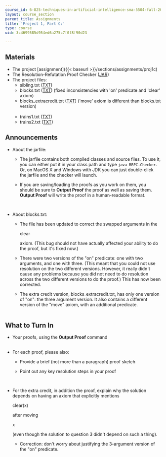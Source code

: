 ```yaml
---
course_id: 6-825-techniques-in-artificial-intelligence-sma-5504-fall-2002
layout: course_section
parent_title: Assignments
title: 'Project 1, Part C:'
type: course
uid: 3c4699585d954ed6a275c7f0f8f90d23

---
```


Materials
---------

*   The project [assignment]({{< baseurl >}}/sections/assignments/proj1c)
*   The Resolution-Refutation Proof Checker ([JAR](/coursemedia/6-825-techniques-in-artificial-intelligence-sma-5504-fall-2002/7e7882956b818f7cbb8542a89f939295_RRPC.jar))
*   The project files:  
    *   sibling.txt ([TXT](/courses/electrical-engineering-and-computer-science/6-825-techniques-in-artificial-intelligence-sma-5504-fall-2002/assignments/sibling.txt))
    *   blocks.txt ([TXT](/courses/electrical-engineering-and-computer-science/6-825-techniques-in-artificial-intelligence-sma-5504-fall-2002/assignments/blocks.txt)) (fixed inconsistencies with 'on' predicate and 'clear' axiom)
    *   blocks\_extracredit.txt ([TXT](/courses/electrical-engineering-and-computer-science/6-825-techniques-in-artificial-intelligence-sma-5504-fall-2002/assignments/blocks_extracredit.txt)) ('move' axiom is different than blocks.txt version)  
         
    *   trains1.txt ([TXT](/courses/electrical-engineering-and-computer-science/6-825-techniques-in-artificial-intelligence-sma-5504-fall-2002/assignments/trains1.txt))
    *   trains2.txt ([TXT](/courses/electrical-engineering-and-computer-science/6-825-techniques-in-artificial-intelligence-sma-5504-fall-2002/assignments/trains2.txt))

Announcements
-------------

*   About the jarfile:
    
    *   The jarfile contains both compiled classes and source files. To use it, you can either put it in your class path and type `java RRPC.Checker`. Or, on MacOS X and Windows with JDK you can just double-click the jarfile and the checker will launch.
    
    *   If you are saving/loading the proofs as you work on them, you should be sure to **Output Proof** the proof as well as saving them. **Output Proof** will write the proof in a human-readable format.  
          
         
*   About blocks.txt:  
    
    *   The file has been updated to correct the swapped arguments in the
        
         clear
        
        axiom. (This bug should not have actually affected your ability to do the proof, but it's fixed now.)
    
    *   There were two versions of the "on" predicate: one with two arguments, and one with three. (This meant that you could not use resolution on the two different versions. However, it really didn't cause any problems because you did not need to do resolution across the two different versions to do the proof.) This has now been corrected.
    *   The extra credit version, blocks\_extracredit.txt, has only one version of "on": the three argument version. It also contains a different version of the "move" axiom, with an additional predicate.  
         

What to Turn In
---------------

*   Your proofs, using the **Output Proof** command  
     
*   For each proof, please also:
    *   Provide a brief (not more than a paragraph) proof sketch
    *   Point out any key resolution steps in your proof  
          
         
*   For the extra credit, in addition the proof, explain why the solution depends on having an axiom that explicitly mentions
    
     clear(x)
    
    after moving
    
     x
    
    (even though the solution to question 3 didn't depend on such a thing).
    *   Correction: don't worry about justifying the 3-argument version of the "on" predicate.